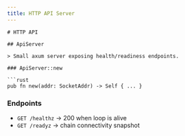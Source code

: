```yaml
---
title: HTTP API Server
---
```


```
# HTTP API

## ApiServer

> Small axum server exposing health/readiness endpoints.

### ApiServer::new

```rust
pub fn new(addr: SocketAddr) -> Self { ... }
```

### Endpoints

- `GET /healthz` → 200 when loop is alive
- `GET /readyz` → chain connectivity snapshot
```
